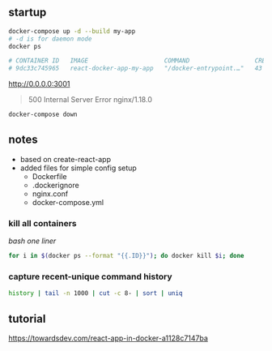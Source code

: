 ## startup

```bash
docker-compose up -d --build my-app
# -d is for daemon mode
docker ps

# CONTAINER ID   IMAGE                     COMMAND                  CREATED        STATUS          PORTS                  NAMES
# 9dc33c745965   react-docker-app-my-app   "/docker-entrypoint.…"   43 hours ago   Up 12 seconds   0.0.0.0:3000->80/tcp   react-docker-app-my-app-1
```

<http://0.0.0.0:3001>

> 500 Internal Server Error
> nginx/1.18.0

```bash
docker-compose down
```

## notes

- based on create-react-app
- added files for simple config setup
    - Dockerfile
    - .dockerignore
    - nginx.conf
    - docker-compose.yml

### kill all containers

*bash one liner*

```bash
for i in $(docker ps --format "{{.ID}}"); do docker kill $i; done
```

### capture recent-unique command history

```bash
history | tail -n 1000 | cut -c 8- | sort | uniq
```


## tutorial

<https://towardsdev.com/react-app-in-docker-a1128c7147ba>
